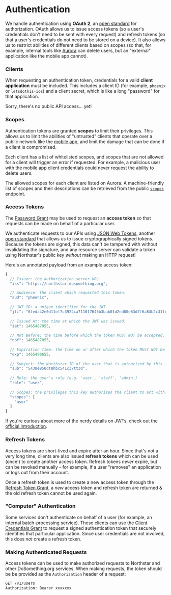 # Authentication

We handle authentication using __OAuth 2__, an [open standard](https://tools.ietf.org/html/rfc6749) for authorization.
OAuth allows us to issue access tokens (so a user's credentials don't need to be sent with every request) and refresh
tokens (so that a user's credentials do not need to be stored on a device). It also allows us to restrict abilities of
different clients based on scopes (so that, for example, internal tools like [Aurora](https://aurora.dosomething.org/auth/login)
can delete users, but an "external" application like the mobile app cannot).

### Clients
When requesting an authentication token, credentials for a valid **client application** must be included. This includes a client ID
(for example, `phoenix` or `letsdothis-ios`) and a client secret, which is like a long "password" for that application.

Sorry, there's no public API access... yet!

### Scopes
Authentication tokens are granted **scopes** to limit their privileges. This allows us to limit the abilities of "untrusted" clients
that operate over a public network like the [mobile app](https://app.dosomething.org), and limit the damage that can be
done if a client is compromised.

Each client has a list of whitelisted scopes, and scopes that are not allowed for a client will trigger an error if requested.
For example, a malicious user with the mobile app client credentials could never request the ability to delete users.

The allowed scopes for each client are listed on Aurora. A machine-friendly list of scopes and their descriptions can be
retrieved from the public [`scopes`](endpoints/keys.md#retrieving-all-api-key-scopes) endpoint.

### Access Tokens
The [Password Grant](endpoints/oauth.md#create-token-password-grant) may be used to request an **access token** so that requests can be
made on behalf of a particular user.

We authenticate requests to our APIs using [JSON Web Tokens](https://jwt.io), another [open standard](https://tools.ietf.org/html/rfc7519)
that allows us to issue cryptographically signed tokens. Because the tokens are signed, this data can't be tampered with without invalidating
the signature, and any resource server can validate a token using Northstar's public key _without_ making an HTTP request!

Here's an annotated payload from an example access token:

```js
{
  // Issuer: the authorization server URL.
  "iss": "https://northstar.dosomething.org",

  // Audience: the client which requested this token. 
  "aud": "phoenix",
  
  // JWT ID: a unique identifier for the JWT
  "jti": "6feda42e0d11ef7c3924ca711017645b3bab01d2ed80e63d7f6a84b2c31fcfdaaf77d33aed6755d6",
  
  // Issued At: the time at which the JWT was issued.
  "iat": 1465487055,
  
  // Not Before: the time before which the token MUST NOT be accepted.
  "nbf": 1465487055,
  
  // Expiration Time: the time on or after which the token MUST NOT be accepted.
  "exp": 1465490655,
  
  // Subject: the Northstar ID of the user that is authorized by this JWT.
  "sub": "5430e850dt8hbc541c37tt3d",
  
  // Role: the user's role (e.g. 'user', 'staff', 'admin')
  "role": "user",
  
  // Scopes: the privileges this key authorizes the client to act with.
  "scopes": [
    "user"
  ]
}
```

If you're curious about more of the nerdy details on JWTs, check out the [official introduction](https://jwt.io/introduction/).

### Refresh Tokens
Access tokens are short-lived and expire after an hour. Since that's not a very long time, clients are also issued
**refresh tokens** which can be used (once!) to create another access token. Refresh tokens _never_ expire, but can be revoked
manually - for example, if a user "removes" an application or logs out from their account.

Once a refresh token is used to create a new access token through the [Refresh Token Grant](endpoints/oauth.md#create-token-refresh-token-grant),
a _new_ access token and refresh token are returned & the old refresh token cannot be used again.

### "Computer" Authentication
Some services don't authenticate on behalf of a user (for example, an internal batch-processing service). These clients can use the
[Client Credentials Grant](endpoints/oauth.md#create-token-client-credentials-grant) to request a signed authentication token
that securely identifies that particular application. Since user credentials are not involved, this does _not_ create a refresh
token.

### Making Authenticated Requests
Access tokens can be used to make authorized requests to Northstar and other DoSomething.org services. When making requests,
the token should be be provided as the `Authorization` header of a request:

```sh
GET /v1/users
Authorization: Bearer xxxxxxx
```
